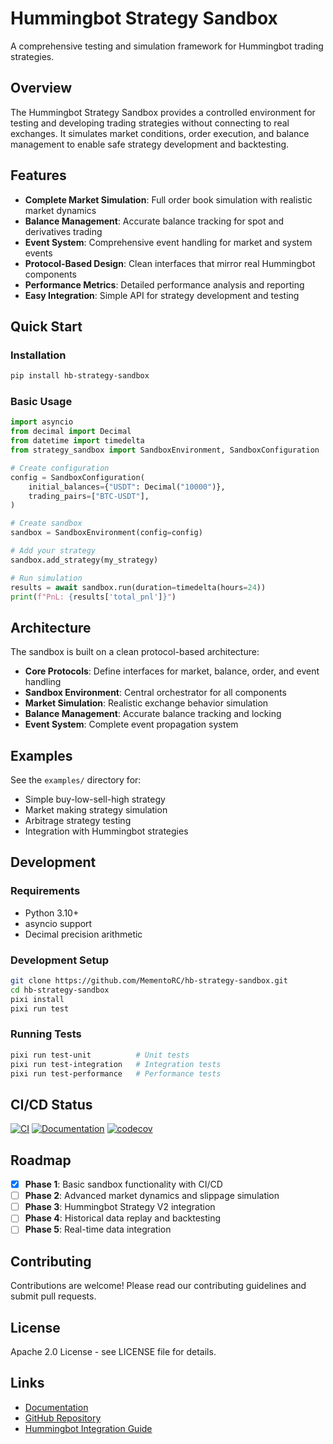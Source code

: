 # Hummingbot Strategy Sandbox

A comprehensive testing and simulation framework for Hummingbot trading strategies.

## Overview

The Hummingbot Strategy Sandbox provides a controlled environment for testing and developing trading strategies without connecting to real exchanges. It simulates market conditions, order execution, and balance management to enable safe strategy development and backtesting.

## Features

- **Complete Market Simulation**: Full order book simulation with realistic market dynamics
- **Balance Management**: Accurate balance tracking for spot and derivatives trading
- **Event System**: Comprehensive event handling for market and system events
- **Protocol-Based Design**: Clean interfaces that mirror real Hummingbot components
- **Performance Metrics**: Detailed performance analysis and reporting
- **Easy Integration**: Simple API for strategy development and testing

## Quick Start

### Installation

```bash
pip install hb-strategy-sandbox
```

### Basic Usage

```python
import asyncio
from decimal import Decimal
from datetime import timedelta
from strategy_sandbox import SandboxEnvironment, SandboxConfiguration

# Create configuration
config = SandboxConfiguration(
    initial_balances={"USDT": Decimal("10000")},
    trading_pairs=["BTC-USDT"],
)

# Create sandbox
sandbox = SandboxEnvironment(config=config)

# Add your strategy
sandbox.add_strategy(my_strategy)

# Run simulation
results = await sandbox.run(duration=timedelta(hours=24))
print(f"PnL: {results['total_pnl']}")
```

## Architecture

The sandbox is built on a clean protocol-based architecture:

- **Core Protocols**: Define interfaces for market, balance, order, and event handling
- **Sandbox Environment**: Central orchestrator for all components
- **Market Simulation**: Realistic exchange behavior simulation
- **Balance Management**: Accurate balance tracking and locking
- **Event System**: Complete event propagation system

## Examples

See the `examples/` directory for:

- Simple buy-low-sell-high strategy
- Market making strategy simulation
- Arbitrage strategy testing
- Integration with Hummingbot strategies

## Development

### Requirements

- Python 3.10+
- asyncio support
- Decimal precision arithmetic

### Development Setup

```bash
git clone https://github.com/MementoRC/hb-strategy-sandbox.git
cd hb-strategy-sandbox
pixi install
pixi run test
```

### Running Tests

```bash
pixi run test-unit          # Unit tests
pixi run test-integration   # Integration tests
pixi run test-performance   # Performance tests
```

## CI/CD Status

[![CI](https://github.com/MementoRC/hb-strategy-sandbox/workflows/CI/badge.svg)](https://github.com/MementoRC/hb-strategy-sandbox/actions/workflows/ci.yml)
[![Documentation](https://github.com/MementoRC/hb-strategy-sandbox/workflows/Documentation/badge.svg)](https://github.com/MementoRC/hb-strategy-sandbox/actions/workflows/docs.yml)
[![codecov](https://codecov.io/gh/MementoRC/hb-strategy-sandbox/branch/main/graph/badge.svg)](https://codecov.io/gh/MementoRC/hb-strategy-sandbox)

## Roadmap

- [x] **Phase 1**: Basic sandbox functionality with CI/CD
- [ ] **Phase 2**: Advanced market dynamics and slippage simulation
- [ ] **Phase 3**: Hummingbot Strategy V2 integration
- [ ] **Phase 4**: Historical data replay and backtesting
- [ ] **Phase 5**: Real-time data integration

## Contributing

Contributions are welcome! Please read our contributing guidelines and submit pull requests.

## License

Apache 2.0 License - see LICENSE file for details.

## Links

- [Documentation](https://mementorc.github.io/hb-strategy-sandbox)
- [GitHub Repository](https://github.com/MementoRC/hb-strategy-sandbox)
- [Hummingbot Integration Guide](https://docs.hummingbot.org)